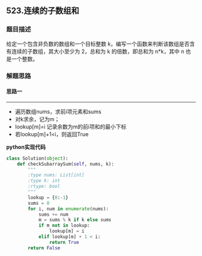 ## 523.连续的子数组和
### 题目描述
给定一个包含非负数的数组和一个目标整数 k，编写一个函数来判断该数组是否含有连续的子数组，其大小至少为 2，总和为 k 的倍数，即总和为 n*k，其中 n 也是一个整数。
### 解题思路
#### 思路一
****
- 遍历数组nums，求前i项元素和sums
- 对k求余，记为m；
- lookup[m]=i 记录余数为m的前i项和的最小下标
- 若lookup[m]+1<i，则返回True

**python实现代码**
```python
class Solution(object):
    def checkSubarraySum(self, nums, k):
        """
        :type nums: List[int]
        :type k: int
        :rtype: bool
        """
        lookup = {0:-1}
        sums = 0
        for i, num in enumerate(nums):
            sums += num
            m = sums % k if k else sums
            if m not in lookup:
                lookup[m] = i
            elif lookup[m] + 1 < i:
                return True
        return False
```

